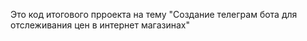 Это код итогового прроекта на тему "Создание телеграм бота для отслеживания цен в интернет магазинах"
